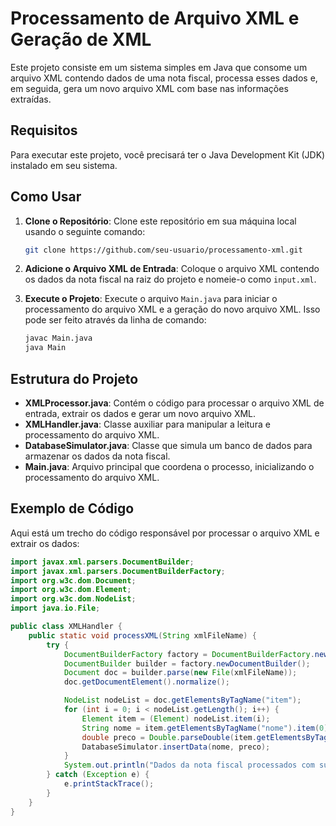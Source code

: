 # Processamento de Arquivo XML e Geração de XML

Este projeto consiste em um sistema simples em Java que consome um arquivo XML contendo dados de uma nota fiscal, processa esses dados e, em seguida, gera um novo arquivo XML com base nas informações extraídas.

## Requisitos

Para executar este projeto, você precisará ter o Java Development Kit (JDK) instalado em seu sistema.

## Como Usar

1. **Clone o Repositório**: Clone este repositório em sua máquina local usando o seguinte comando:

    ```bash
    git clone https://github.com/seu-usuario/processamento-xml.git
    ```

2. **Adicione o Arquivo XML de Entrada**: Coloque o arquivo XML contendo os dados da nota fiscal na raiz do projeto e nomeie-o como `input.xml`.

3. **Execute o Projeto**: Execute o arquivo `Main.java` para iniciar o processamento do arquivo XML e a geração do novo arquivo XML. Isso pode ser feito através da linha de comando:

    ```bash
    javac Main.java
    java Main
    ```

## Estrutura do Projeto

- **XMLProcessor.java**: Contém o código para processar o arquivo XML de entrada, extrair os dados e gerar um novo arquivo XML.
- **XMLHandler.java**: Classe auxiliar para manipular a leitura e processamento do arquivo XML.
- **DatabaseSimulator.java**: Classe que simula um banco de dados para armazenar os dados da nota fiscal.
- **Main.java**: Arquivo principal que coordena o processo, inicializando o processamento do arquivo XML.

## Exemplo de Código

Aqui está um trecho do código responsável por processar o arquivo XML e extrair os dados:

```java
import javax.xml.parsers.DocumentBuilder;
import javax.xml.parsers.DocumentBuilderFactory;
import org.w3c.dom.Document;
import org.w3c.dom.Element;
import org.w3c.dom.NodeList;
import java.io.File;

public class XMLHandler {
    public static void processXML(String xmlFileName) {
        try {
            DocumentBuilderFactory factory = DocumentBuilderFactory.newInstance();
            DocumentBuilder builder = factory.newDocumentBuilder();
            Document doc = builder.parse(new File(xmlFileName));
            doc.getDocumentElement().normalize();

            NodeList nodeList = doc.getElementsByTagName("item");
            for (int i = 0; i < nodeList.getLength(); i++) {
                Element item = (Element) nodeList.item(i);
                String nome = item.getElementsByTagName("nome").item(0).getTextContent();
                double preco = Double.parseDouble(item.getElementsByTagName("preco").item(0).getTextContent());
                DatabaseSimulator.insertData(nome, preco);
            }
            System.out.println("Dados da nota fiscal processados com sucesso.");
        } catch (Exception e) {
            e.printStackTrace();
        }
    }
}
